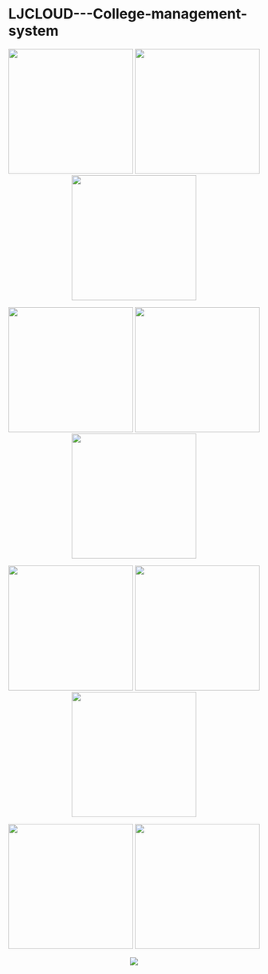 # LJCLOUD---College-management-system

<p align="center">
  <img src="https://github.com/himangipatel/LJCLOUD---College-management-system/blob/master/device-2017-06-24-114610.png" width="250"/>
  <img src="https://github.com/himangipatel/LJCLOUD---College-management-system/blob/master/device-2017-06-24-114718.png" width="250"/>
  <img src="https://github.com/himangipatel/LJCLOUD---College-management-system/blob/master/device-2017-06-24-114825.png" width="250"/>
</p>

<p align="center">
  <img src="https://github.com/himangipatel/LJCLOUD---College-management-system/blob/master/device-2017-06-24-114733.png" width="250"/>
  <img src="https://github.com/himangipatel/LJCLOUD---College-management-system/blob/master/device-2017-06-24-114802.png" width="250"/>
  <img src="https://github.com/himangipatel/LJCLOUD---College-management-system/blob/master/device-2017-06-24-122505.png" width="250"/>
</p>

<p align="center">
  <img src="https://github.com/himangipatel/LJCLOUD---College-management-system/blob/master/device-2017-06-24-122336.png" width="250"/>
  <img src="https://github.com/himangipatel/LJCLOUD---College-management-system/blob/master/device-2017-06-24-115912.png" width="250"/>
  <img src="https://github.com/himangipatel/LJCLOUD---College-management-system/blob/master/device-2017-06-24-115858.png" width="250"/>
</p>

<p align="center">
  <img src="https://github.com/himangipatel/LJCLOUD---College-management-system/blob/master/device-2017-06-24-122612.png" width="250"/>
  <img src="https://github.com/himangipatel/LJCLOUD---College-management-system/blob/master/device-2017-06-24-122557.png" width="250"/>
 
</p>

<p align="center">
  <img src="https://github.com/himangipatel/LJCLOUD---College-management-system/blob/master/Screen%20Shot%202016-11-23%20at%2023.48.53.png"/>
</p>
